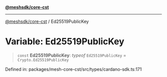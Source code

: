 [**@meshsdk/core-cst**](../README.md)

***

[@meshsdk/core-cst](../globals.md) / Ed25519PublicKey

# Variable: Ed25519PublicKey

> `const` **Ed25519PublicKey**: *typeof* `Ed25519PublicKey` = `Crypto.Ed25519PublicKey`

Defined in: packages/mesh-core-cst/src/types/cardano-sdk.ts:171
